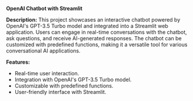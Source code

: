 **OpenAI Chatbot with Streamlit**

**Description:**
This project showcases an interactive chatbot powered by OpenAI's GPT-3.5 Turbo model and integrated into a Streamlit web application. Users can engage in real-time conversations with the chatbot, ask questions, and receive AI-generated responses. The chatbot can be customized with predefined functions, making it a versatile tool for various conversational AI applications. 

**Features:**
- Real-time user interaction.
- Integration with OpenAI's GPT-3.5 Turbo model.
- Customizable with predefined functions.
- User-friendly interface with Streamlit.

